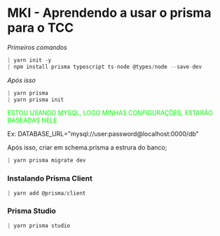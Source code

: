 # MKI - Aprendendo a usar o prisma para o TCC

*Primeiros comandos*
```js
| yarn init -y
| npm install prisma typescript ts-node @types/node --save-dev
```

*Após isso*
```js
| yarn prisma
| yarn prisma init
```

<p style="color: #00ff00;">ESTOU USANDO MYSQL, LOGO MINHAS CONFIGURAÇÕES, ESTARÃO BASEADAS NELE</p>
<p>Ex: DATABASE_URL="mysql://user:password@localhost:0000/db"</p>

Após isso, criar em schema.prisma a estrura do banco;
```js
| yarn prisma migrate dev
```


### Instalando Prisma Client
```js
| yarn add @prisma/client
```

### Prisma Studio
```js
| yarn prisma studio
```
